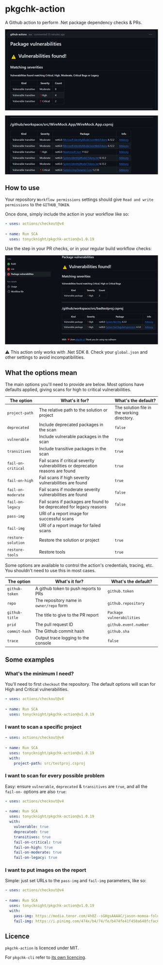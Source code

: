# pkgchk-action

A Github action to perform .Net package dependency checks & PRs.

![Vulnerabilities](./docs/Vulnerabilities1.png)

![Vulnerabilities](./docs/Vulnerabilities2.png)


## How to use

Your repository `Workflow permissions` settings should give `Read and write permissions` to the `GITHUB_TOKEN`.

Once done, simply include the action in your workflow like so:

```yaml
- uses: actions/checkout@v4

- name: Run SCA
  uses: tonycknight/pkgchk-action@v1.0.19
```

Use the step in your PR checks, or in your regular build workflow checks:

![Checks](./docs/WorkflowChecks1.png)


:warning: This action only works with .Net SDK 8. Check your `global.json` and other settings to avoid incompatibilities.

## What the options mean

The main options you'll need to provide are below. Most options have defaults applied, giving scans for high to critical vulnerabilities.

| The option  | What's it for?  | What's the default? |
| - | - | - |
| `project-path` | The relative path to the solution or project | The solution file in the working directory.  |
| `deprecated` | Include deprecated packages in the scan | `false` |
| `vulnerable` | Include vulnerable packages in the scan | `true` |
| `transitives` | Include transitive packages in the scan | `true` |
| `fail-on-critical` | Fail scans if critical severity vulnerabilities or deprecation reasons are found | `true` |
| `fail-on-high` | Fail scans if high severity vulnerabilities are found | `true` |
| `fail-on-moderate` | Fail scans if moderate severity vulnerabilities are found | `false` |
| `fail-on-legacy` | Fail scans if packages are found to be deprecated for legacy reasons | `false` |
| `pass-img` | URI of a report image for successful scans | |
| `fail-img` | URI of a report image for failed scans | |
| `restore-solution` | Restore the solution or project | `true` |
| `restore-tools` | Restore tools | `true` |

Some options are available to control the action's credentials, tracing, etc. You shouldn't need to use this in most cases.

| The option  | What's it for?  | What's the default? |
| - | - | - |
| `github-token` | A github token to push reports to PRs | `github.token` |
| `repo` | The repository name in `owner/repo` form | `github.repository` |
| `github-title` | The title to give to the PR report | `Package vulnerabilities` |
| `prid` | The pull request ID | `github.event.number` | 
| `commit-hash` | The Github commit hash | `github.sha` |
| `trace` | Output trace logging to the console | `false` |


## Some examples

### What's the minimum I need?

You'll need to first `checkout` the repository. The default options will scan for High and Critical vulnerabilities.

```yaml
- uses: actions/checkout@v4

- name: Run SCA
  uses: tonycknight/pkgchk-action@v1.0.19
```

### I want to scan a specific project

```yaml
- uses: actions/checkout@v4

- name: Run SCA
  uses: tonycknight/pkgchk-action@v1.0.19
  with:
    project-path: src/testproj.csproj
```

### I want to scan for every possible problem

Easy: ensure `vulnerable`, `deprecated` & `transitives` are `true`, and all the `fail-on-` options are also `true`:

```yaml
- uses: actions/checkout@v4

- name: Run SCA
  uses: tonycknight/pkgchk-action@v1.0.19
  with:
    vulnerable: true
    deprecated: true
    transitives: true
    fail-on-critical: true
    fail-on-high: true
    fail-on-moderate: true
    fail-on-legacy: true
```

### I want to put images on the report

Simple: just set URLs to the `pass-img` and `fail-img` parameters, like so:

```yaml
- uses: actions/checkout@v4

- name: Run SCA
  uses: tonycknight/pkgchk-action@v1.0.19
  with:
    pass-img: https://media.tenor.com/4h0Z--sGHgsAAAAC/jason-momoa-folding-chair.gif
    fail-img: https://i.pinimg.com/474x/b4/74/fe/b474fe41f458a648fcfac0145a4dbd2e.jpg
```


## Licence

`pkgchk-action` is licenced under MIT.

For `pkgchk-cli` refer to [its own licencing](https://github.com/tonycknight/pkgchk-cli).

